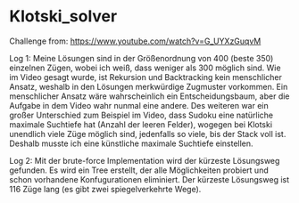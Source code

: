 # Klotski_solver
Challenge from: https://www.youtube.com/watch?v=G_UYXzGuqvM

Log 1:
Meine Lösungen sind in der Größenordnung von 400 (beste 350) einzelnen Zügen, wobei ich weiß, dass weniger als 300 möglich sind. 
Wie im Video gesagt wurde, ist Rekursion und Backtracking kein menschlicher Ansatz, weshalb in den Lösungen merkwürdige Zugmuster vorkommen.
Ein menschlicher Ansatz wäre wahrscheinlich ein Entscheidungsbaum, aber die Aufgabe in dem Video wahr nunmal eine andere. 
Des weiteren war ein großer Unterschied zum Beispiel im Video, dass Sudoku eine natürliche maximale Suchtiefe hat (Anzahl der leeren Felder), 
wogegen bei Klotski unendlich viele Züge möglich sind, jedenfalls so viele, bis der Stack voll ist. 
Deshalb musste ich eine künstliche maximale Suchtiefe einstellen.

Log 2:
Mit der brute-force Implementation wird der kürzeste Lösungsweg gefunden. Es wird ein Tree erstellt, der alle Möglichkeiten probiert und schon vorhandene Konfugurationen eliminiert. Der kürzeste Lösungsweg ist 116 Züge lang (es gibt zwei spiegelverkehrte Wege).
